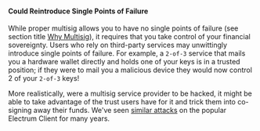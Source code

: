 #### Could Reintroduce Single Points of Failure
While proper multisig allows you to have no single points of failure (see section title [Why Multisig](/why-multisig)), it requires that you take control of your financial sovereignty.
Users who rely on third-party services may unwittingly introduce single points of failure.
For example, a `2-of-3` service that mails you a hardware wallet directly and holds one of your keys is in a trusted position;
if they were to mail you a malicious device they would now control 2 of your `2-of-3` keys!

More realistically, were a multisig service provider to be hacked, it might be able to take advantage of the trust users have for it and trick them into co-signing away their funds.
We've seen [similar attacks](https://cointelegraph.com/news/electrum-bitcoin-wallet-still-plagued-by-known-crypto-phishing-attack) on the popular Electrum Client for many years.
